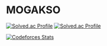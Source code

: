 # MOGAKSO

[![Solved.ac Profile](http://mazassumnida.wtf/api/v2/generate_badge?boj=sungsu0718)](https://solved.ac/sungsu0718`/)
[![Solved.ac Profile](http://mazassumnida.wtf/api/v2/generate_badge?boj=mns0301)](https://solved.ac/mns0301`/)

[![Codeforces Stats](https://codeforces-readme-stats.vercel.app/api/card?username=YEONDUJIPSA)](https://codeforces.com/profile/YEONDUJIPSA)
